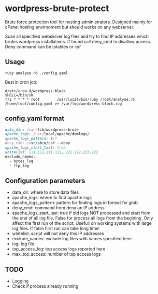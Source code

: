 wordpress-brute-protect
=======================

Brute force protection tool for hosting administrators. Designed mainly for cPanel hosting envirnoment but should works on any webserver.

Scan all specified webserver log files and try to find IP addresses which brutes wordpress installations. If found call deny_cmd to disallow access. Deny command can be iptables or csf

Usage
-----------------------
```console
ruby analyse.rb ./config.yaml
``` 

Best in cron job:
```console
#/etc/cron.d/wordpress-block
SHELL=/bin/sh
*/2 * * * * root        /usr/local/bin/ruby /root/analyse.rb /home/root/config.yaml >> /var/log/wordpress-block.log
```
config.yaml format
-----------------------
```ruby
data_dir: /var/lib/wordpress-brute
apache_logs: /usr/local/apache/domlogs/
apache_logs_pattern: ?/?
deny_cmd: /usr/sbin/csf --deny
apache_logs_start_last: true
whitelist: 111.111.111.111, 222.222.222.222
exclude_names:
  - bytes_log
  - ftp_log
```

## Configuration parameters
* data_dir: where to store data files
* apache_logs: where to find apache logs
* apache_logs_pattern: pattern for finding logs in format for glob
* deny_cmd: command from deny an IP address
* apache_logs_start_last: true if old logs NOT processed and start from the end of all log file. False for process all logs from the begining. Only affect the first run of the script. Usefull on working systems with large log files. If false first run can take long time!   
* whitelist: script will not deny this IP addresses
* exclude_names: exclude log files with names specified here
* log: log file 
* top_access_log: top access logs reported here
* max_top_access: number of top access logs 

## TODO
* Logging
* Check if process already running
